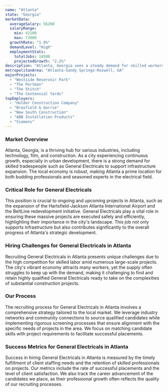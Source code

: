 ```yaml
---
name: "Atlanta"
state: "Georgia"
marketData:
  averageSalary: 56200
  salaryRange:
    min: 42100
    max: 72000
  growthRate: "1.9%"
  demandLevel: "High"
  employmentStats:
    totalJobs: 14500
    projectedGrowth: "2.2%"
description: "Atlanta, Georgia sees a steady demand for skilled workers in the electrical industry, driven by a growing population and significant investment in infrastructure."
metropolitanArea: "Atlanta-Sandy Springs-Roswell, GA"
majorProjects:
  - "Westside Reservoir Park"
  - "The Portman"
  - "The Stitch"
  - "The Centennial Yards"
topEmployers:
  - "Holder Construction Company"
  - "Brasfield & Gorrie"
  - "New South Construction"
  - "ABB Installation Products"
  - "Siemens"
---
```


### Market Overview
Atlanta, Georgia, is a thriving hub for various industries, including technology, film, and construction. As a city experiencing continuous growth, especially in urban development, there is a strong demand for skilled tradespeople such as General Electricals to support infrastructure expansion. The local economy is robust, making Atlanta a prime location for both budding professionals and seasoned experts in the electrical field.

### Critical Role for General Electricals
This position is crucial to ongoing and upcoming projects in Atlanta, such as the expansion of the Hartsfield-Jackson Atlanta International Airport and the BeltLine redevelopment initiative. General Electricals play a vital role in ensuring these massive projects are executed safely and efficiently, highlighting their importance in the city's landscape. This job not only supports infrastructure but also contributes significantly to the overall progress of Atlanta's strategic development.

### Hiring Challenges for General Electricals in Atlanta
Recruiting General Electricals in Atlanta presents unique challenges due to the high competition for skilled labor amid numerous large-scale projects. The city's vibrant economy attracts many workers, yet the supply often struggles to keep up with the demand, making it challenging to find and retain highly qualified General Electricals ready to take on the complexities of substantial construction projects.

### Our Process
The recruiting process for General Electricals in Atlanta involves a comprehensive strategy tailored to the local market. We leverage industry networks and community connections to source qualified candidates while implementing rigorous screening processes that ensure alignment with the specific needs of projects in the area. We focus on matching candidate skills with project requirements to facilitate successful placements.

### Success Metrics for General Electricals in Atlanta
Success in hiring General Electricals in Atlanta is measured by the timely fulfillment of client staffing needs and the retention of skilled professionals on projects. Our metrics include the rate of successful placements and the level of client satisfaction. We also track the career advancement of the candidates we place, as their professional growth often reflects the quality of our recruiting processes.